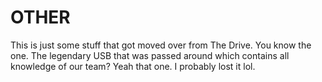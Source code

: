 # OTHER	
This is just some stuff that got moved over from The Drive. You know the one. The legendary USB that was passed around which contains all knowledge of our team? Yeah that one. I probably lost it lol.
